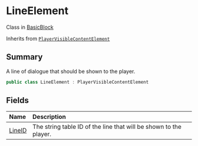# LineElement

Class in [BasicBlock](api/csharp/yarn.compiler.basicblock.md)

Inherits from [`PlayerVisibleContentElement`](api/csharp/yarn.compiler.basicblock.playervisiblecontentelement.md)

## Summary


A line of dialogue that should be shown to the player.


```csharp
public class LineElement : PlayerVisibleContentElement
```

## Fields

|Name|Description|
|:---|:---|
|[LineID](api/csharp/yarn.compiler.basicblock.lineelement.lineid.md)|The string table ID of the line that will be shown to the player.|

